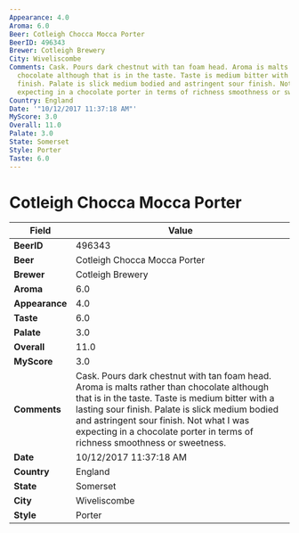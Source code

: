 ```yaml
---
Appearance: 4.0
Aroma: 6.0
Beer: Cotleigh Chocca Mocca Porter
BeerID: 496343
Brewer: Cotleigh Brewery
City: Wiveliscombe
Comments: Cask. Pours dark chestnut with tan foam head. Aroma is malts rather than
  chocolate although that is in the taste. Taste is medium bitter with a lasting sour
  finish. Palate is slick medium bodied and astringent sour finish. Not what I was
  expecting in a chocolate porter in terms of richness smoothness or sweetness.
Country: England
Date: '"10/12/2017 11:37:18 AM"'
MyScore: 3.0
Overall: 11.0
Palate: 3.0
State: Somerset
Style: Porter
Taste: 6.0
---
```


# Cotleigh Chocca Mocca Porter

| Field         | Value |
|---------------|-------|
| **BeerID** | 496343 |
| **Beer** | Cotleigh Chocca Mocca Porter |
| **Brewer** | Cotleigh Brewery |
| **Aroma** | 6.0 |
| **Appearance** | 4.0 |
| **Taste** | 6.0 |
| **Palate** | 3.0 |
| **Overall** | 11.0 |
| **MyScore** | 3.0 |
| **Comments** | Cask. Pours dark chestnut with tan foam head. Aroma is malts rather than chocolate although that is in the taste. Taste is medium bitter with a lasting sour finish. Palate is slick medium bodied and astringent sour finish. Not what I was expecting in a chocolate porter in terms of richness smoothness or sweetness. |
| **Date** | 10/12/2017 11:37:18 AM |
| **Country** | England |
| **State** | Somerset |
| **City** | Wiveliscombe |
| **Style** | Porter |
